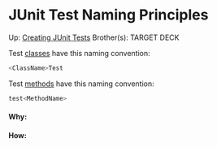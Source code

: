# JUnit Test Naming Principles

Up: [Creating JUnit Tests](creating_junit_tests)
Brother(s):
TARGET DECK

Test [classes](classes) have this naming convention:
```java
<ClassName>Test
```

Test [methods](methods) have this naming convention:
```Java
test<MethodName>
```

































#### Why:
#### How:









